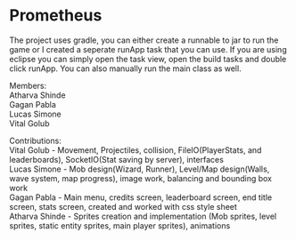 # Prometheus

The project uses gradle, you can either create a runnable to jar to run the game or I created a seperate runApp task that you can use. If you are using eclipse you can simply open the task view, open the build tasks and double click runApp. You can also manually run the main class as well.

Members:  
Atharva Shinde  
Gagan Pabla  
Lucas Simone  
Vital Golub  
  
Contributions:  
Vital Golub - Movement, Projectiles, collision, FileIO(PlayerStats, and leaderboards), SocketIO(Stat saving by server), interfaces  
Lucas Simone - Mob design(Wizard, Runner), Level/Map design(Walls, wave system, map progress), image work, balancing and bounding box work  
Gagan Pabla - Main menu, credits screen, leaderboard screen, end title screen, stats screen, created and worked with css style sheet  
Atharva Shinde - Sprites creation and implementation (Mob sprites, level sprites, static entity sprites, main player sprites), animations  
